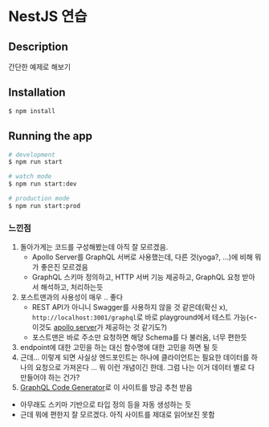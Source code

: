 # NestJS 연습

## Description

간단한 예제로 해보기

## Installation

```bash
$ npm install
```

## Running the app

```bash
# development
$ npm run start

# watch mode
$ npm run start:dev

# production mode
$ npm run start:prod
```

### 느낀점

1. 돌아가게는 코드를 구성해봤는데 아직 잘 모르겠음.
   - Apollo Server를 GraphQL 서버로 사용했는데, 다른 것(yoga?, ...)에 비해 뭐가 좋은진 모르겠음
   - GraphQL 스키마 정의하고, HTTP 서버 기능 제공하고, GraphQL 요청 받아서 해석하고, 처리하는듯
2. 포스트맨과의 사용성이 매우 .. 좋다
   - REST API가 아니니 Swagger를 사용하지 않을 것 같은데(확신 x), `http://localhost:3001/graphql`로 바로 playground에서 테스트 가능(<- 이것도 [apollo server](https://www.apollographql.com/docs/apollo-server/v2/testing/graphql-playground/)가 제공하는 것 같기도?)
   - 포스트맨은 바로 주소만 요청하면 해당 Schema를 다 불러옴, 너무 편한듯
3. endpoint에 대한 고민을 하는 대신 함수명에 대한 고민을 하면 될 듯
4. 근데... 이렇게 되면 사실상 엔드포인트는 하나에 클라이언트는 필요한 데이터를 하나의 요청으로 가져온다 ... 뭐 이런 개념이긴 한데. 그럼 나는 이거 데이터 별로 다 만들어야 하는 건가?
5. [GraphQL Code Generator](https://the-guild.dev/)로 이 사이트를 방금 추천 받음
  - 아무래도 스키마 기반으로 타입 정의 등을 자동 생성하는 듯
  - 근데 뭐에 편한지 잘 모르겠다. 아직 사이트를 제대로 읽어보진 못함
